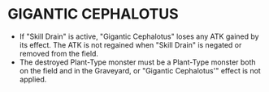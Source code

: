 # GIGANTIC CEPHALOTUS

*   If "Skill Drain" is active, "Gigantic Cephalotus" loses any ATK gained by its effect. The ATK is not regained when "Skill Drain" is negated or removed from the field.
*   The destroyed Plant-Type monster must be a Plant-Type monster both on the field and in the Graveyard, or "Gigantic Cephalotus'" effect is not applied.
